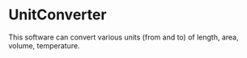 # UnitConverter
This software can convert various units (from and to) of length, area, volume, temperature.
